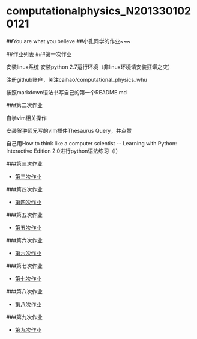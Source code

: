 # computationalphysics_N2013301020121
##You are what you believe
##小孔同学的作业~~~

##作业列表
###第一次作业

安装linux系统
安装python 2.7运行环境（非linux环境请安装狂蟒之灾）

注册github账户，关注caihao/computational_physics_whu

按照markdown语法书写自己的第一个README.md

###第二次作业

自学vim相关操作

安装贺翀师兄写的vim插件Thesaurus Query，并点赞

自己用How to think like a computer scientist -- Learning with Python: Interactive Edition 2.0进行python语法练习（I）

###第三次作业
- [第三次作业](https://github.com/jingweiKong/computationalphysics_N2013301020121/blob/master/new%204.py)

###第四次作业
- [第四次作业](https://www.zybuluo.com/xiaokong/note/410376)
 
###第五次作业
- [第五次作业](https://www.zybuluo.com/xiaokong/note/410135)

###第六次作业
- [第六次作业](https://www.zybuluo.com/xiaokong/note/410387)

###第七次作业
- [第七次作业](https://www.zybuluo.com/xiaokong/note/411920)

###第八次作业
- [第八次作业](https://www.zybuluo.com/xiaokong/note/411943)

###第九次作业
- [第九次作业](https://www.zybuluo.com/xiaokong/note/413191)

